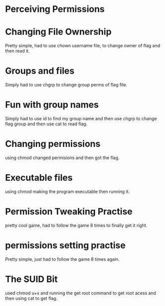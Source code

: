 # Perceiving Permissions

# Changing File Ownership
Pretty simple, had to use chown username file, to change owner of flag and then read it.

# Groups and files
Simply had to use chgrp to change group perms of flag file.

# Fun with group names
Simply had to use id to find my group name and then use chgrp to change flag group and then use cat to read flag.

# Changing permissions
using chmod changed permisions and then got the flag.

# Executable files
using chmod making the program executable then running it.

# Permission Tweaking Practise
pretty cool game, had to follow the game 8 times to finally get it right.

# permissions setting practise
Pretty simple, just had to follow the game 8 times again.

# The SUID Bit
used chmod u+x and running the get root command to get root acess and then using cat to get flag.